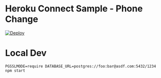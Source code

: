# Heroku Connect Sample - Phone Change

[![Deploy](https://www.herokucdn.com/deploy/button.png)](https://heroku.com/deploy?template=https://github.com/zff/heroku-connect-phone-change)

# Local Dev

    PGSSLMODE=require DATABASE_URL=postgres://foo:bar@asdf.com:5432/1234 npm start
